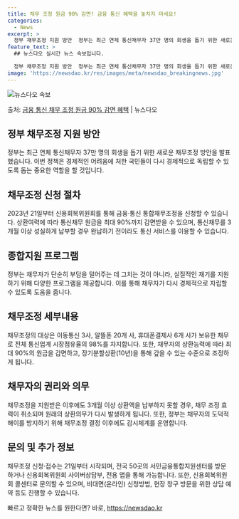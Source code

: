 ```yaml
---
title: 채무 조정 원금 90% 감면! 금융 통신 혜택을 놓치지 마세요!
categories:
  - News
excerpt: >
  정부 채무조정 지원 방안  정부는 최근 연체 통신채무자 37만 명의 회생을 돕기 위한 새로운 채무조정 방안을…
feature_text: >
  ## 뉴스다오 실시간 뉴스 속보입니다.

  정부 채무조정 지원 방안  정부는 최근 연체 통신채무자 37만 명의 회생을 돕기 위한 새로운 채무조정 방안을…
image: 'https://newsdao.kr/res/images/meta/newsdao_breakingnews.jpg'
---
```


![뉴스다오 속보](https://newsdao.kr/res/images/meta/newsdao_breakingnews.jpg)

<p>출처: <a href="https://newsdao.kr/4336" rel="dofollow">금융 통신 채무 조정 원금 90% 감면 혜택</a> | 뉴스다오</p>

<h2 data-ke-size="size26">정부 채무조정 지원 방안</h2>
<p data-ke-size="size16">정부는 최근 연체 통신채무자 37만 명의 회생을 돕기 위한 새로운 채무조정 방안을 발표했습니다. 이번 정책은 경제적인 어려움에 처한 국민들이 다시 경제적으로 독립할 수 있도록 돕는 중요한 역할을 할 것입니다.</p>

<h2 data-ke-size="size26">채무조정 신청 절차</h2>
<p data-ke-size="size16">2023년 21일부터 신용회복위원회를 통해 금융·통신 통합채무조정을 신청할 수 있습니다. 상환여력에 따라 통신채무 원금을 최대 90%까지 감면받을 수 있으며, 통신채무를 3개월 이상 성실하게 납부할 경우 완납하기 전이라도 통신 서비스를 이용할 수 있습니다.</p>

<h2 data-ke-size="size26">종합지원 프로그램</h2>
<p data-ke-size="size16">정부는 채무자가 단순히 부담을 덜어주는 데 그치는 것이 아니라, 실질적인 재기를 지원하기 위해 다양한 프로그램을 제공합니다. 이를 통해 채무자가 다시 경제적으로 자립할 수 있도록 도움을 줍니다.</p>

<h2 data-ke-size="size26">채무조정 세부내용</h2>
<p data-ke-size="size16">채무조정의 대상은 이동통신 3사, 알뜰폰 20개 사, 휴대폰결제사 6개 사가 보유한 채무로 전체 통신업계 시장점유율의 98%를 차지합니다. 또한, 채무자의 상환능력에 따라 최대 90%의 원금을 감면하고, 장기분할상환(10년)을 통해 갚을 수 있는 수준으로 조정하게 됩니다.</p>

<h2 data-ke-size="size26">채무자의 권리와 의무</h2>
<p data-ke-size="size16">채무조정을 지원받은 이후에도 3개월 이상 상환액을 납부하지 못할 경우, 채무 조정 효력이 취소되며 원래의 상환의무가 다시 발생하게 됩니다. 또한, 정부는 채무자의 도덕적 해이를 방지하기 위해 채무조정 결정 이후에도 감시체계를 운영합니다.</p>

<h2 data-ke-size="size26">문의 및 추가 정보</h2>
<p data-ke-size="size16">채무조정 신청·접수는 21일부터 시작되며, 전국 50곳의 서민금융통합지원센터를 방문하거나 신용회복위원회 사이버상담부, 전용 앱을 통해 가능합니다. 또한, 신용회복위원회 콜센터로 문의할 수 있으며, 비대면(온라인) 신청방법, 현장 창구 방문을 위한 상담 예약 등도 진행할 수 있습니다.</p> 

빠르고 정확한 뉴스를 원한다면? 바로, <a href="https://newsdao.kr" rel="dofollow">https://newsdao.kr</a>



